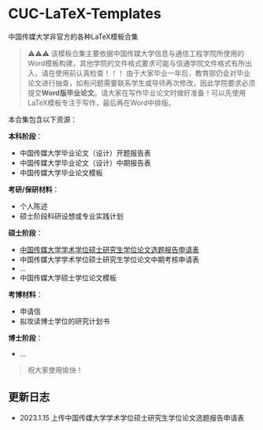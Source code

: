 # CUC-LaTeX-Templates
中国传媒大学非官方的各种LaTeX模板合集

> ⚠️⚠️⚠️
> 该模板合集主要依据中国传媒大学信息与通信工程学院所使用的Word模板构建，其他学院的文件格式要求可能与信通学院文件格式有所出入，请在使用前认真检查！！！
> 由于大家毕业一年后，教育部仍会对毕业论文进行抽查，如有问题需要联系学生或导师再次修改，因此学院要求必须提交**Word版毕业论文**。请大家在写作毕业论文时做好准备！可以先使用LaTeX模板专注于写作，最后再在Word中排版。

本合集包含以下资源：

**本科阶段**：

* 中国传媒大学毕业论文（设计）开题报告表
* 中国传媒大学毕业论文（设计）中期报告表
* 中国传媒大学毕业论文模板

**考研/保研材料**：

* 个人陈述
* 硕士阶段科研设想或专业实践计划

**硕士阶段**：

* [中国传媒大学学术学位硕士研究生学位论文选题报告申请表](硕士/学硕选题报告申请表)
* 中国传媒大学学术学位硕士研究生学位论文中期考核申请表
* ...
* 中国传媒大学硕士学位论文模板

**考博材料**：

* 申请信
* 拟攻读博士学位的研究计划书

**博士阶段**：

* ...

> 祝大家使用愉快！

## 更新日志

* 2023.1.15 上传中国传媒大学学术学位硕士研究生学位论文选题报告申请表